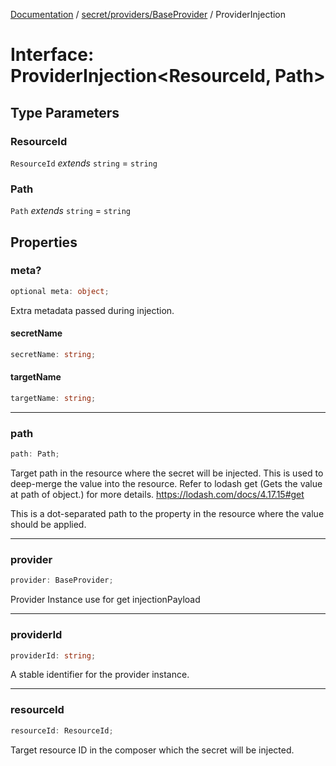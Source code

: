 [Documentation](../../../../index.md) / [secret/providers/BaseProvider](../index.md) / ProviderInjection

# Interface: ProviderInjection\<ResourceId, Path\>

## Type Parameters

### ResourceId

`ResourceId` *extends* `string` = `string`

### Path

`Path` *extends* `string` = `string`

## Properties

### meta?

```ts
optional meta: object;
```

Extra metadata passed during injection.

#### secretName

```ts
secretName: string;
```

#### targetName

```ts
targetName: string;
```

***

### path

```ts
path: Path;
```

Target path in the resource where the secret will be injected.
This is used to deep-merge the value into the resource.
Refer to lodash get (Gets the value at path of object.) for more details.
https://lodash.com/docs/4.17.15#get

This is a dot-separated path to the property in the resource where the value should be applied.

***

### provider

```ts
provider: BaseProvider;
```

Provider Instance use for get injectionPayload

***

### providerId

```ts
providerId: string;
```

A stable identifier for the provider instance.

***

### resourceId

```ts
resourceId: ResourceId;
```

Target resource ID in the composer which the secret will be injected.
